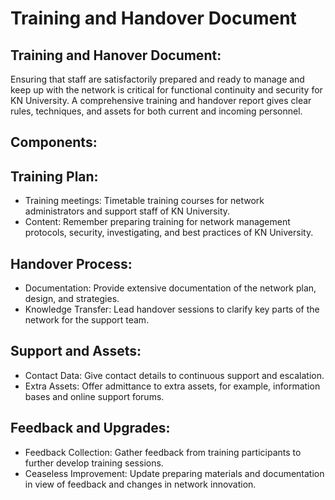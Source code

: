 # Training and Handover Document
## Training and Hanover Document:
Ensuring that staff are satisfactorily prepared and ready to manage and keep up with the network is critical for functional continuity and security for KN University. A comprehensive training and handover report gives clear rules, techniques, and assets for both current and incoming personnel.

## Components:
## Training Plan:
-  Training meetings: Timetable training courses for network administrators and support staff of KN University.
-  Content: Remember preparing training for network management protocols, security, investigating, and best practices of KN University.

## Handover Process:
-  Documentation: Provide extensive documentation of the network plan, design, and strategies.
-  Knowledge Transfer: Lead handover sessions to clarify key parts of the network for the support team.

## Support and Assets:
-  Contact Data: Give contact details to continuous support and escalation.
-  Extra Assets: Offer admittance to extra assets, for example, information bases and online support forums.

## Feedback and Upgrades:
-  Feedback Collection: Gather feedback from training participants to further develop training sessions.
-  Ceaseless Improvement: Update preparing materials and documentation in view of feedback and changes in network innovation.
